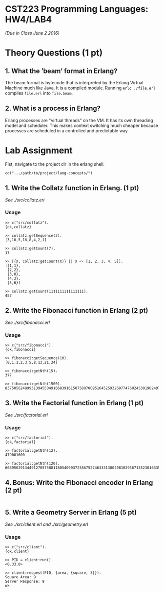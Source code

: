 # CST223 Programming Languages: HW4/LAB4
_(Due in Class June 2 2016)_

# Theory Questions (1 pt)
## 1. What the ’beam’ format in Erlang?

The beam format is bytecode that is interpreted by the Erlang Virtual Machine much like Java. It is a compiled module. Running `erlc ./file.erl` compiles `file.erl` into `file.beam`.

## 2. What is a process in Erlang?

Erlang processes are "virtual threads" on the VM. It has its own threading model and scheduler. This makes context switching much cheaper because processes are scheduled in a controlled and predictable way.


# Lab Assignment
Fist, navigate to the project dir in the erlang shell:
```
cd(".../path/to/project/lang-concepts/")
```

## 1. Write the Collatz function in Erlang. (1 pt)
_See ./src/collatz.erl_

### Usage

```
>> c("src/collatz").        
{ok,collatz}

>> collatz:getSequence(3).
[3,10,5,16,8,4,2,1]

>> collatz:getCount(7).
17

>> [{X, collatz:getCount(X)} || X <- [1, 2, 3, 4, 5]].
[{1,1},
 {2,2},
 {3,8},
 {4,3},
 {5,6}]

>> collatz:getCount(1111111111111111).
457
```

## 2. Write the Fibonacci function in Erlang (2 pt)
_See ./src/fibonacci.erl_

### Usage
```
>> c("src/fibonacci").                                                    
{ok,fibonacci}

>> fibonacci:getSequence(10).
[0,1,1,2,3,5,8,13,21,34]

>> fibonacci:getNth(15).
377

>> fibonacci:getNth(1500).
8375056248993139455049166839161507580700951645259326077476024530190249793122625956172711451179970423221527641010767943444743688189586986881311526079669891181504713074057187888904564000541671421981786662930007521318154320452258888890718832980474892271737110708355492262357711279126593613602544365827073452325051001
```


## 3. Write the Factorial function in Erlang (1 pt)
_See ./src/factorial.erl_

### Usage
```
>> c("src/factorial").                                                    
{ok,factorial}

>> factorial:getNth(12).
479001600

>> factorial:getNth(120).
6689502913449127057588118054090372586752746333138029810295671352301633557244962989366874165271984981308157637893214090552534408589408121859898481114389650005964960521256960000000000000000000000000000
```

## 4. Bonus: Write the Fibonacci encoder in Erlang (2 pt)
```
```

## 5. Write a Geometry Server in Erlang (5 pt)
_See ./src/client.erl and ./src/geometry.erl_

### Usage
```
>> c("src/client").
{ok,client}

>> PID = client:run().
<0.33.0>

>> client:request(PID, {area, {square, 3}}).
Square Area: 9
Server Response: 9
ok

```
